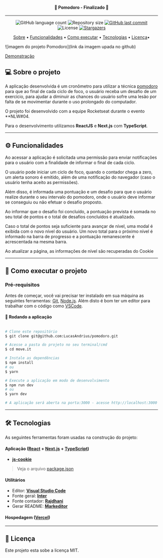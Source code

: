 <h4 align="center">
	🏁  Pomodoro - Finalizado 🏁
</h4>
<hr/>
<p align="center">
  <img alt="GitHub language count" src="https://img.shields.io/github/languages/count/LucasAndrius/pomodoro?color=%2304D361&style=for-the-badge">

  <img alt="Repository size" src="https://img.shields.io/github/repo-size/LucasAndrius/pomodoro?style=for-the-badge">

  <a href="https://github.com/BrunoSaibert/move.it/commits/master">
    <img alt="GitHub last commit" src="https://img.shields.io/github/last-commit/LucasAndrius/pomodoro?style=for-the-badge">
  </a>

   <img alt="License" src="https://img.shields.io/badge/license-MIT-brightgreen?style=for-the-badge">
   <a href="https://github.com/LucasAndrius/pomodoro/stargazers">
    <img alt="Stargazers" src="https://img.shields.io/github/stars/LucasAndrius/pomodoro?style=for-the-badge">
  </a>

</p>



<p align="center">
 <a href="#--sobre-o-projeto">Sobre</a> •
 <a href="#-%EF%B8%8F-funcionalidades">Funcionalidades</a> •
 <a href="#--como-executar-o-projeto">Como executar</a> •
 <a href="#--tecnologias">Tecnologias</a> •
  <a href="#--licença">Licença</a>•
 </p>

![imagem do projeto Pomodoro](link da imagem upada no github)

<a href="">Demonstração</a>

## [](https://github.com/LucasAndrius/pomodoro#--sobre-o-projeto) 💻 Sobre o projeto

A aplicação desenvolvida é um cronômetro para utilizar a técnica [pomodoro](https://g.co/kgs/nRFQEo) para que ao final de cada ciclo de foco, o usuário receba um desafio de um exercício, para ajudar a diminuir as chances do usuário sofre uma lesão por falta de se movimentar durante o uso prolongado do computador.

O projeto foi desenvolvido com a equipe Rocketseat durante o evento **NLW#04.

Para o desenvolvimento utilizamos **ReactJS** e **Next.js** com **TypeScript**.

---

## [](https://github.com/LucasAndrius/pomodoro#-%EF%B8%8F-funcionalidades) ⚙️ Funcionalidades

Ao acessar a aplicação é solicitada uma permissão para enviar notificações para o usuário com a finalidade de informar o final de cada ciclo.

O usuário pode iniciar um ciclo de foco, quando o contador chega a zero, um alerta sonoro é emitido, além de uma notificação do navegador (caso o usuário tenha aceito as permissões). 

Além disso, é informada uma pontuação e um desafio para que o usuário realize durante o seu intervalo do pomodoro, onde o usuário deve informar se conseguiu ou não efetuar o desafio proposto.

Ao informar que o desafio foi concluído, a pontuação prevista é somada no seu total de pontos e o total de desafios concluídos é atualizado.

Caso o total de pontos seja suficiente para avançar de nível, uma modal é exibida com o novo nível do usuário. Um novo total para o próximo nível é informado na barra de progresso e a pontuação remanescente é acrescentada na mesma barra.

Ao atualizar a página, as informações de nível são recuperadas do Cookie

---

## [](https://github.com/LucasAndrius/pomodoro#--como-executar-o-projeto) 🚀 Como executar o projeto

### Pré-requisitos

Antes de começar, você vai precisar ter instalado em sua máquina as seguintes ferramentas:
[Git](https://git-scm.com), [Node.js](https://nodejs.org/en/).
Além disto é bom ter um editor para trabalhar com o código como [VSCode](https://code.visualstudio.com/).

#### 🧭 Rodando a aplicação

```bash

# Clone este repositório
$ git clone git@github.com:LucasAndrius/pomodoro.git

# Acesse a pasta do projeto no seu terminal/cmd
$ cd move.it

# Instale as dependências
$ npm install
# ou
$ yarn

# Execute a aplicação em modo de desenvolvimento
$ npm run dev
# ou
$ yarn dev

# A aplicação será aberta na porta:3000 - acesse http://localhost:3000

```

---

## [](https://github.com/LucasAndrius/pomodoro#--tecnologias) 🛠 Tecnologias

As seguintes ferramentas foram usadas na construção do projeto:

#### **Aplicação** (**[React](https://reactjs.org/)** + **[Next.js](https://nextjs.org/)** + **[TypeScript](https://www.typescriptlang.org/)**)

- **[js-cookie](https://github.com/js-cookie/js-cookie#readme)**

> Veja o arquivo [package.json](https://github.com/LucasAndrius/pomodoro/blob/main/package.json)

#### **Utilitários**

- Editor: **[Visual Studio Code](https://code.visualstudio.com/)**
- Fonte geral: **[Inter](https://fonts.google.com/specimen/Inter)**
- Fonte contador: **[Rajdhani](https://fonts.google.com/specimen/Rajdhani)**
- Gerar README: **[Markeditor](https://markeditor.netlify.app/)**

#### **Hospedagem** (**[Vercel](https://vercel.com/)**)

---


## [](https://github.com/LucasAndrius/pomodoro#--licença) 📝 Licença

Este projeto esta sobe a licença MIT.
